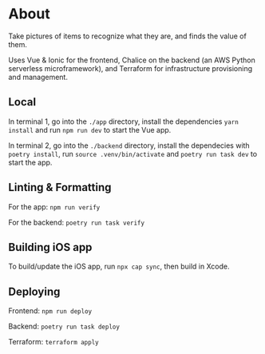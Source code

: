 # About
Take pictures of items to recognize what they are, and finds the value of them.

Uses Vue & Ionic for the frontend, Chalice on the backend (an AWS Python serverless microframework), and Terraform for infrastructure provisioning and management.


## Local
In terminal 1, go into the `./app` directory, install the dependencies `yarn install` and run `npm run dev` to start the Vue app.

In terminal 2, go into the `./backend` directory, install the dependecies with `poetry install`, run `source .venv/bin/activate` and `poetry run task dev` to start the app.

## Linting & Formatting
For the app: `npm run verify`

For the backend: `poetry run task verify`

## Building iOS app
To build/update the iOS app, run `npx cap sync`, then build in Xcode.

## Deploying
Frontend: `npm run deploy`

Backend: `poetry run task deploy`

Terraform: `terraform apply`
